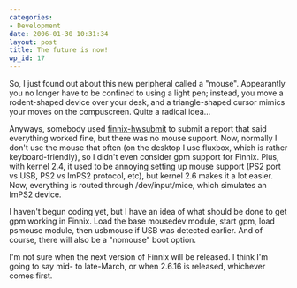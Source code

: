 ```yaml
---
categories:
- Development
date: 2006-01-30 10:31:34
layout: post
title: The future is now!
wp_id: 17
---
```

So, I just found out about this new peripheral called a "mouse". Appearantly you no longer have to be confined to using a light pen; instead, you move a rodent-shaped device over your desk, and a triangle-shaped cursor mimics your moves on the compuscreen. Quite a radical idea...

Anyways, somebody used [finnix-hwsubmit](https://www.finnix.org/Help#finnix-hwsubmit) to submit a report that said everything worked fine, but there was no mouse support. Now, normally I don't use the mouse that often (on the desktop I use fluxbox, which is rather keyboard-friendly), so I didn't even consider gpm support for Finnix. Plus, with kernel 2.4, it used to be annoying setting up mouse support (PS2 port vs USB, PS2 vs ImPS2 protocol, etc), but kernel 2.6 makes it a lot easier. Now, everything is routed through /dev/input/mice, which simulates an ImPS2 device.

I haven't begun coding yet, but I have an idea of what should be done to get gpm working in Finnix. Load the base mousedev module, start gpm, load psmouse module, then usbmouse if USB was detected earlier. And of course, there will also be a "nomouse" boot option.

I'm not sure when the next version of Finnix will be released. I think I'm going to say mid- to late-March, or when 2.6.16 is released, whichever comes first.
